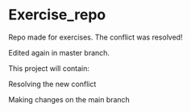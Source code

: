 # Exercise_repo
Repo made for exercises.
The conflict was resolved!


Edited again in master branch.

This project will contain:


Resolving the new conflict

Making changes on the main branch
